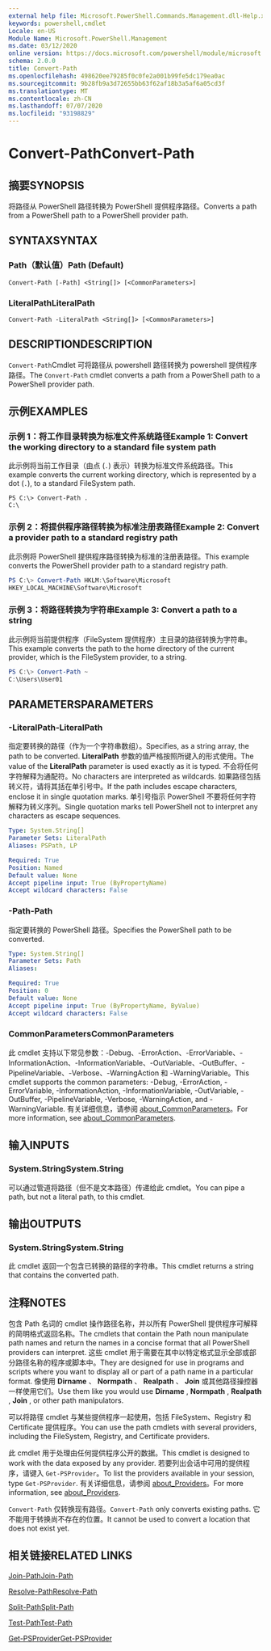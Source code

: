 ```yaml
---
external help file: Microsoft.PowerShell.Commands.Management.dll-Help.xml
keywords: powershell,cmdlet
Locale: en-US
Module Name: Microsoft.PowerShell.Management
ms.date: 03/12/2020
online version: https://docs.microsoft.com/powershell/module/microsoft.powershell.management/convert-path?view=powershell-7.1&WT.mc_id=ps-gethelp
schema: 2.0.0
title: Convert-Path
ms.openlocfilehash: 498620ee79285f0c0fe2a001b99fe5dc179ea0ac
ms.sourcegitcommit: 9b28fb9a3d72655bb63f62af18b3a5af6a05cd3f
ms.translationtype: MT
ms.contentlocale: zh-CN
ms.lasthandoff: 07/07/2020
ms.locfileid: "93198829"
---
```

# <span data-ttu-id="8e96a-103">Convert-Path</span><span class="sxs-lookup"><span data-stu-id="8e96a-103">Convert-Path</span></span>

## <span data-ttu-id="8e96a-104">摘要</span><span class="sxs-lookup"><span data-stu-id="8e96a-104">SYNOPSIS</span></span>
<span data-ttu-id="8e96a-105">将路径从 PowerShell 路径转换为 PowerShell 提供程序路径。</span><span class="sxs-lookup"><span data-stu-id="8e96a-105">Converts a path from a PowerShell path to a PowerShell provider path.</span></span>

## <span data-ttu-id="8e96a-106">SYNTAX</span><span class="sxs-lookup"><span data-stu-id="8e96a-106">SYNTAX</span></span>

### <span data-ttu-id="8e96a-107">Path（默认值）</span><span class="sxs-lookup"><span data-stu-id="8e96a-107">Path (Default)</span></span>

```
Convert-Path [-Path] <String[]> [<CommonParameters>]
```

### <span data-ttu-id="8e96a-108">LiteralPath</span><span class="sxs-lookup"><span data-stu-id="8e96a-108">LiteralPath</span></span>

```
Convert-Path -LiteralPath <String[]> [<CommonParameters>]
```

## <span data-ttu-id="8e96a-109">DESCRIPTION</span><span class="sxs-lookup"><span data-stu-id="8e96a-109">DESCRIPTION</span></span>

<span data-ttu-id="8e96a-110">`Convert-Path`Cmdlet 可将路径从 powershell 路径转换为 powershell 提供程序路径。</span><span class="sxs-lookup"><span data-stu-id="8e96a-110">The `Convert-Path` cmdlet converts a path from a PowerShell path to a PowerShell provider path.</span></span>

## <span data-ttu-id="8e96a-111">示例</span><span class="sxs-lookup"><span data-stu-id="8e96a-111">EXAMPLES</span></span>

### <span data-ttu-id="8e96a-112">示例 1：将工作目录转换为标准文件系统路径</span><span class="sxs-lookup"><span data-stu-id="8e96a-112">Example 1: Convert the working directory to a standard file system path</span></span>

<span data-ttu-id="8e96a-113">此示例将当前工作目录（由点 (`.`) 表示）转换为标准文件系统路径。</span><span class="sxs-lookup"><span data-stu-id="8e96a-113">This example converts the current working directory, which is represented by a dot (`.`), to a standard FileSystem path.</span></span>

```
PS C:\> Convert-Path .
C:\
```

### <span data-ttu-id="8e96a-114">示例 2：将提供程序路径转换为标准注册表路径</span><span class="sxs-lookup"><span data-stu-id="8e96a-114">Example 2: Convert a provider path to a standard registry path</span></span>

<span data-ttu-id="8e96a-115">此示例将 PowerShell 提供程序路径转换为标准的注册表路径。</span><span class="sxs-lookup"><span data-stu-id="8e96a-115">This example converts the PowerShell provider path to a standard registry path.</span></span>

```powershell
PS C:\> Convert-Path HKLM:\Software\Microsoft
HKEY_LOCAL_MACHINE\Software\Microsoft
```

### <span data-ttu-id="8e96a-116">示例 3：将路径转换为字符串</span><span class="sxs-lookup"><span data-stu-id="8e96a-116">Example 3: Convert a path to a string</span></span>

<span data-ttu-id="8e96a-117">此示例将当前提供程序（FileSystem 提供程序）主目录的路径转换为字符串。</span><span class="sxs-lookup"><span data-stu-id="8e96a-117">This example converts the path to the home directory of the current provider, which is the FileSystem provider, to a string.</span></span>

```powershell
PS C:\> Convert-Path ~
C:\Users\User01
```

## <span data-ttu-id="8e96a-118">PARAMETERS</span><span class="sxs-lookup"><span data-stu-id="8e96a-118">PARAMETERS</span></span>

### <span data-ttu-id="8e96a-119">-LiteralPath</span><span class="sxs-lookup"><span data-stu-id="8e96a-119">-LiteralPath</span></span>

<span data-ttu-id="8e96a-120">指定要转换的路径（作为一个字符串数组）。</span><span class="sxs-lookup"><span data-stu-id="8e96a-120">Specifies, as a string array, the path to be converted.</span></span> <span data-ttu-id="8e96a-121">**LiteralPath** 参数的值严格按照所键入的形式使用。</span><span class="sxs-lookup"><span data-stu-id="8e96a-121">The value of the **LiteralPath** parameter is used exactly as it is typed.</span></span> <span data-ttu-id="8e96a-122">不会将任何字符解释为通配符。</span><span class="sxs-lookup"><span data-stu-id="8e96a-122">No characters are interpreted as wildcards.</span></span> <span data-ttu-id="8e96a-123">如果路径包括转义符，请将其括在单引号中。</span><span class="sxs-lookup"><span data-stu-id="8e96a-123">If the path includes escape characters, enclose it in single quotation marks.</span></span> <span data-ttu-id="8e96a-124">单引号指示 PowerShell 不要将任何字符解释为转义序列。</span><span class="sxs-lookup"><span data-stu-id="8e96a-124">Single quotation marks tell PowerShell not to interpret any characters as escape sequences.</span></span>

```yaml
Type: System.String[]
Parameter Sets: LiteralPath
Aliases: PSPath, LP

Required: True
Position: Named
Default value: None
Accept pipeline input: True (ByPropertyName)
Accept wildcard characters: False
```

### <span data-ttu-id="8e96a-125">-Path</span><span class="sxs-lookup"><span data-stu-id="8e96a-125">-Path</span></span>

<span data-ttu-id="8e96a-126">指定要转换的 PowerShell 路径。</span><span class="sxs-lookup"><span data-stu-id="8e96a-126">Specifies the PowerShell path to be converted.</span></span>

```yaml
Type: System.String[]
Parameter Sets: Path
Aliases:

Required: True
Position: 0
Default value: None
Accept pipeline input: True (ByPropertyName, ByValue)
Accept wildcard characters: False
```

### <span data-ttu-id="8e96a-127">CommonParameters</span><span class="sxs-lookup"><span data-stu-id="8e96a-127">CommonParameters</span></span>

<span data-ttu-id="8e96a-128">此 cmdlet 支持以下常见参数：-Debug、-ErrorAction、-ErrorVariable、-InformationAction、-InformationVariable、-OutVariable、-OutBuffer、-PipelineVariable、-Verbose、-WarningAction 和 -WarningVariable。</span><span class="sxs-lookup"><span data-stu-id="8e96a-128">This cmdlet supports the common parameters: -Debug, -ErrorAction, -ErrorVariable, -InformationAction, -InformationVariable, -OutVariable, -OutBuffer, -PipelineVariable, -Verbose, -WarningAction, and -WarningVariable.</span></span> <span data-ttu-id="8e96a-129">有关详细信息，请参阅 [about_CommonParameters](https://go.microsoft.com/fwlink/?LinkID=113216)。</span><span class="sxs-lookup"><span data-stu-id="8e96a-129">For more information, see [about_CommonParameters](https://go.microsoft.com/fwlink/?LinkID=113216).</span></span>

## <span data-ttu-id="8e96a-130">输入</span><span class="sxs-lookup"><span data-stu-id="8e96a-130">INPUTS</span></span>

### <span data-ttu-id="8e96a-131">System.String</span><span class="sxs-lookup"><span data-stu-id="8e96a-131">System.String</span></span>

<span data-ttu-id="8e96a-132">可以通过管道将路径（但不是文本路径）传递给此 cmdlet。</span><span class="sxs-lookup"><span data-stu-id="8e96a-132">You can pipe a path, but not a literal path, to this cmdlet.</span></span>

## <span data-ttu-id="8e96a-133">输出</span><span class="sxs-lookup"><span data-stu-id="8e96a-133">OUTPUTS</span></span>

### <span data-ttu-id="8e96a-134">System.String</span><span class="sxs-lookup"><span data-stu-id="8e96a-134">System.String</span></span>

<span data-ttu-id="8e96a-135">此 cmdlet 返回一个包含已转换的路径的字符串。</span><span class="sxs-lookup"><span data-stu-id="8e96a-135">This cmdlet returns a string that contains the converted path.</span></span>

## <span data-ttu-id="8e96a-136">注释</span><span class="sxs-lookup"><span data-stu-id="8e96a-136">NOTES</span></span>

<span data-ttu-id="8e96a-137">包含 Path 名词的 cmdlet 操作路径名称，并以所有 PowerShell 提供程序可解释的简明格式返回名称。</span><span class="sxs-lookup"><span data-stu-id="8e96a-137">The cmdlets that contain the Path noun manipulate path names and return the names in a concise format that all PowerShell providers can interpret.</span></span> <span data-ttu-id="8e96a-138">这些 cmdlet 用于需要在其中以特定格式显示全部或部分路径名称的程序或脚本中。</span><span class="sxs-lookup"><span data-stu-id="8e96a-138">They are designed for use in programs and scripts where you want to display all or part of a path name in a particular format.</span></span> <span data-ttu-id="8e96a-139">像使用 **Dirname** 、 **Normpath** 、 **Realpath** 、 **Join** 或其他路径操控器一样使用它们。</span><span class="sxs-lookup"><span data-stu-id="8e96a-139">Use them like you would use **Dirname** , **Normpath** , **Realpath** , **Join** , or other path manipulators.</span></span>

<span data-ttu-id="8e96a-140">可以将路径 cmdlet 与某些提供程序一起使用，包括 FileSystem、Registry 和 Certificate 提供程序。</span><span class="sxs-lookup"><span data-stu-id="8e96a-140">You can use the path cmdlets with several providers, including the FileSystem, Registry, and Certificate providers.</span></span>

<span data-ttu-id="8e96a-141">此 cmdlet 用于处理由任何提供程序公开的数据。</span><span class="sxs-lookup"><span data-stu-id="8e96a-141">This cmdlet is designed to work with the data exposed by any provider.</span></span> <span data-ttu-id="8e96a-142">若要列出会话中可用的提供程序，请键入 `Get-PSProvider`。</span><span class="sxs-lookup"><span data-stu-id="8e96a-142">To list the providers available in your session, type `Get-PSProvider`.</span></span> <span data-ttu-id="8e96a-143">有关详细信息，请参阅 [about_Providers](../Microsoft.PowerShell.Core/About/about_Providers.md)。</span><span class="sxs-lookup"><span data-stu-id="8e96a-143">For more information, see [about_Providers](../Microsoft.PowerShell.Core/About/about_Providers.md).</span></span>

<span data-ttu-id="8e96a-144">`Convert-Path` 仅转换现有路径。</span><span class="sxs-lookup"><span data-stu-id="8e96a-144">`Convert-Path` only converts existing paths.</span></span> <span data-ttu-id="8e96a-145">它不能用于转换尚不存在的位置。</span><span class="sxs-lookup"><span data-stu-id="8e96a-145">It cannot be used to convert a location that does not exist yet.</span></span>

## <span data-ttu-id="8e96a-146">相关链接</span><span class="sxs-lookup"><span data-stu-id="8e96a-146">RELATED LINKS</span></span>

[<span data-ttu-id="8e96a-147">Join-Path</span><span class="sxs-lookup"><span data-stu-id="8e96a-147">Join-Path</span></span>](Join-Path.md)

[<span data-ttu-id="8e96a-148">Resolve-Path</span><span class="sxs-lookup"><span data-stu-id="8e96a-148">Resolve-Path</span></span>](Resolve-Path.md)

[<span data-ttu-id="8e96a-149">Split-Path</span><span class="sxs-lookup"><span data-stu-id="8e96a-149">Split-Path</span></span>](Split-Path.md)

[<span data-ttu-id="8e96a-150">Test-Path</span><span class="sxs-lookup"><span data-stu-id="8e96a-150">Test-Path</span></span>](Test-Path.md)

[<span data-ttu-id="8e96a-151">Get-PSProvider</span><span class="sxs-lookup"><span data-stu-id="8e96a-151">Get-PSProvider</span></span>](Get-PSProvider.md)

